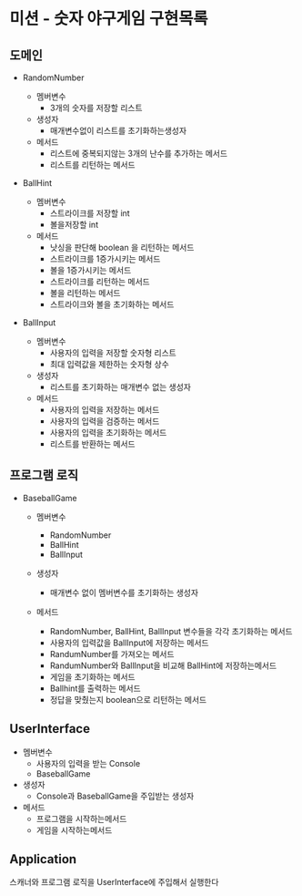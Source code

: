# 미션 - 숫자 야구게임 구현목록

## 도메인

- RandomNumber
    - 멤버변수
        - 3개의 숫자를 저장할 리스트
    - 생성자
        - 매개변수없이 리스트를 초기화하는생성자
    - 메서드
        - 리스트에 중복되지않는 3개의 난수를 추가하는 메서드
        - 리스트를 리턴하는 메서드

- BallHint
    - 멤버변수
        - 스트라이크를 저장할 int
        - 볼을저장할 int
    - 메서드
        - 낫싱을 판단해 boolean 을 리턴하는 메서드
        - 스트라이크를 1증가시키는 메서드
        - 볼을 1증가시키는 메서드
        - 스트라이크를 리턴하는 메서드
        - 볼을 리턴하는 메서드
        - 스트라이크와 볼을 초기화하는 메서드

- BallInput
    - 멤버변수
        - 사용자의 입력을 저장할 숫자형 리스트
        - 최대 입력값을 제한하는 숫자형 상수
    - 생성자
        - 리스트를 초기화하는 매개변수 없는 생성자
    - 메서드
        - 사용자의 입력을 저장하는 메서드
        - 사용자의 입력을 검증하는 메서드
        - 사용자의 입력을 초기화하는 메서드
        - 리스트를 반환하는 메서드

## 프로그램 로직

- BaseballGame
    - 멤버변수
        - RandomNumber
        - BallHint
        - BallInput

    - 생성자
        - 매개변수 없이 멤버변수를 초기화하는 생성자

    - 메서드
        - RandomNumber, BallHint, BallInput 변수들을 각각 초기화하는 메서드
        - 사용자의 입력값을 BallInput에 저장하는 메서드
        - RandumNumber를 가져오는 메서드
        - RandumNumber와 BallInput을 비교해 BallHint에 저장하는메서드
        - 게임을 초기화하는 메서드
        - Ballhint를 출력하는 메서드
        - 정답을 맞췄는지 boolean으로 리턴하는 메서드

## UserInterface

- 멤버변수
    - 사용자의 입력을 받는 Console
    - BaseballGame
- 생성자
    - Console과 BaseballGame을 주입받는 생성자
- 메서드
    - 프로그램을 시작하는메서드
    - 게임을 시작하는메서드

## Application

스캐너와 프로그램 로직을
UserInterface에 주입해서 실행한다